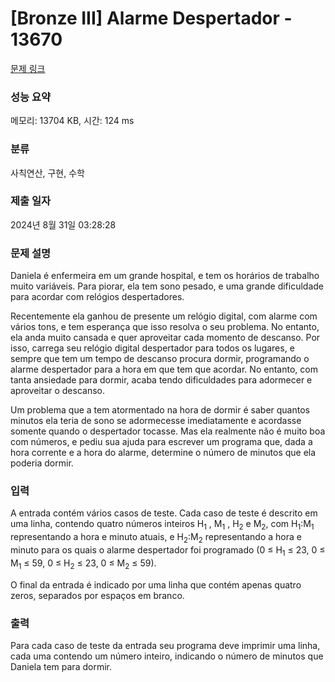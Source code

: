 # [Bronze III] Alarme Despertador - 13670 

[문제 링크](https://www.acmicpc.net/problem/13670) 

### 성능 요약

메모리: 13704 KB, 시간: 124 ms

### 분류

사칙연산, 구현, 수학

### 제출 일자

2024년 8월 31일 03:28:28

### 문제 설명

<p>Daniela é enfermeira em um grande hospital, e tem os horários de trabalho muito variáveis. Para piorar, ela tem sono pesado, e uma grande dificuldade para acordar com relógios despertadores.</p>

<p>Recentemente ela ganhou de presente um relógio digital, com alarme com vários tons, e tem esperança que isso resolva o seu problema. No entanto, ela anda muito cansada e quer aproveitar cada momento de descanso. Por isso, carrega seu relógio digital despertador para todos os lugares, e sempre que tem um tempo de descanso procura dormir, programando o alarme despertador para a hora em que tem que acordar. No entanto, com tanta ansiedade para dormir, acaba tendo dificuldades para adormecer e aproveitar o descanso.</p>

<p>Um problema que a tem atormentado na hora de dormir é saber quantos minutos ela teria de sono se adormecesse imediatamente e acordasse somente quando o despertador tocasse. Mas ela realmente não é muito boa com números, e pediu sua ajuda para escrever um programa que, dada a hora corrente e a hora do alarme, determine o número de minutos que ela poderia dormir.</p>

### 입력 

 <p>A entrada contém vários casos de teste. Cada caso de teste é descrito em uma linha, contendo quatro números inteiros H<sub>1</sub> , M<sub>1</sub> , H<sub>2</sub> e M<sub>2</sub>, com H<sub>1</sub>:M<sub>1</sub> representando a hora e minuto atuais, e H<sub>2</sub>:M<sub>2</sub> representando a hora e minuto para os quais o alarme  despertador foi programado (0 ≤ H<sub>1</sub> ≤ 23, 0 ≤ M<sub>1</sub> ≤ 59, 0 ≤ H<sub>2</sub> ≤ 23, 0 ≤ M<sub>2</sub> ≤ 59).</p>

<p>O final da entrada é indicado por uma linha que contém apenas quatro zeros, separados por espaços em branco.</p>

### 출력 

 <p>Para cada caso de teste da entrada seu programa deve imprimir uma linha, cada uma contendo um número inteiro, indicando o número de minutos que Daniela tem para dormir.</p>

